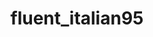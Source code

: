 ---
layout: collaborator
title: fluent_italian95
expiry_date: 2030-11-22 00:00:00 +0000
description: Best teacher for office environment
spoken_language:
  - english
teaching_language:
  - italian
image: /assets/images/collaborator_fluent_italian95.svg
tags:
  - B1
  - online
  - quizes
---